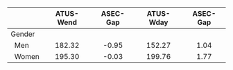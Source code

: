 
|                      |    ATUS-Wend |     ASEC-Gap |    ATUS-Wday |     ASEC-Gap |
| -------------------- | :----------: | :----------: | :----------: | :----------: |
| Gender               |              |              |              |              |
| &nbsp;&nbsp;Men      |       182.32 |        -0.95 |       152.27 |         1.04 |
| &nbsp;&nbsp;Women    |       195.30 |        -0.03 |       199.76 |         1.77 |

